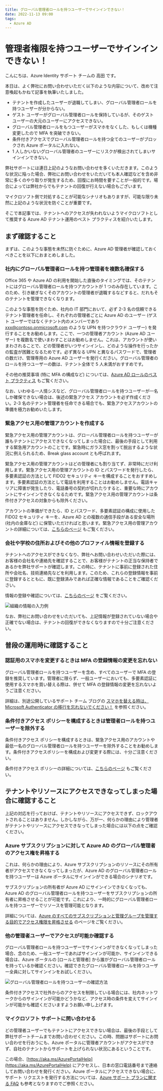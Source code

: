 ```yaml
---
title: グローバル管理者ロールを持つユーザーでサインインできない！
date: 2022-11-13 09:00
tags:
  - Azure AD
---
```


# 管理者権限を持つユーザーでサインインできない！

こんにちは、Azure Identity サポート チームの 高田 です。

本日は、よく弊社にお問い合わせいただく以下のような内容について、改めて注意喚起もかねて記事を執筆いたしました。

- テナントを作成したユーザーが退職してしまい、グローバル管理者ロールを持つユーザーが分からない。
- ゲスト ユーザーがグローバル管理者ロールを保持しているが、そのゲスト ユーザーの大元のユーザーにアクセスできない。
- グローバル管理者ロールをもつユーザーがスマホをなくした、もしくは機種変更したので MFA を突破できない。
- 条件付きアクセスでグローバル管理者ロールを持つ全てのユーザーがブロックされ Azure ポータルに入れない。
- 1 人しかいないグローバル管理者のユーザーにリスクが検出されてしまいサインインできない。

弊社サポートには連日上記のようなお問い合わせを多くいただきます。このような状況に陥った場合、弊社にお問い合わせをいただいても本人確認などを含め非常に多くのやり取りが発生するため、回復にお時間を要すことが一般的です。場合によっては弊社からでもテナントの回復が行えない場合もございます。

マイクロソフト側で対処することが可能なシナリオもありますが、可能な限り未然に上記のような状況を防ぐことが重要です。

そこで本記事では、テナントへのアクセスが失われないようマイクロソフトとして推奨する Azure AD テナント運用のベスト プラクティスを紹介いたします。

## まず確認すること

まずは、このような事態を未然に防ぐために、Azure AD 管理者が確認しておくべきことを以下におまとめしました。

### 社内にグローバル管理者ロールを持つ管理者を複数名確保する

Office 365 や Azure AD の利用を開始した直後のタイミングでは、そのテナントにはグローバル管理者ロールを持つアカウントが 1 つのみ存在しています。このため、引き継ぎなくそのアカウントの管理者が退職するなどすると、だれもそのテナントを管理できなくなります。

このような事態を防ぐため、社内の IT 部門において、必ず 2-3 名の信頼できるテナント管理者を任命し、それぞれの管理者ごとに Azure AD のユーザー (ゲスト ユーザーではなくテナント内のメンバーであり xxx@contoso.onmicrosoft.com のような UPN を持つクラウド ユーザー) を発行することをお勧めします。ここで、一つの管理者アカウント (Azure AD ユーザー) を複数名で使いまわすことはお勧めしません。これは、アカウントが使いまわされることで、どの管理者がいつサインインし、どのような操作を行ったかの監査が困難となるためです。必ず異なる UPN と異なるパスワードで、管理者の数だけ、管理専用の Azure AD ユーザーを発行ください。グローバル管理者のロールを持つユーザーの数は、テナント全体で 5 人未満がおすすめです。

その他の推奨事項 (特に MFA の構成など) については、[Azure AD ロールのベスト プラクティス](https://docs.microsoft.com/ja-jp/azure/active-directory/roles/best-practices) もご覧ください。

なお、いわゆる一人情シスなど、グローバル管理者ロールを持つユーザーが一名しか確保できない場合は、後述の緊急アクセス アカウントを必ず作成ください。2-3 名のテナント管理者を任命できる場合でも、緊急アクセスアカウントの準備を極力お勧めいたします。

### 緊急アクセス用の管理アカウントを作成する

緊急アクセス用の管理アカウントは、グローバル管理者ロールを持つユーザーが誰もテナントにアクセスできなくなってしまった場合に、最後の手段として利用する緊急用アカウントのことです。緊急時にガラス窓を割って脱出するような状況に例えられるため、Break glass account とも呼ばれます。

緊急アクセス用の管理アカウントはどの管理者にも割り当てず、非常時にだけ利用します。緊急アクセス用の管理アカウントの ID とパスワードを発行したら、多要素認証の方法として FIDO2 セキュリティ キーを構成することをおすすめします。多要素認証の方法として電話を利用することはお勧めしません。電話キャリアに障害が発生したり、電話番号の契約が切れたりすると、重要な時にアカウントにサインインできなくなるためです。緊急アクセス用の管理アカウントは条件付きアクセスの対象からも除外ください。

アカウントの準備ができたら、ID とパスワード、多要素認証の構成に使用した FIDO2 セキュリティ キーを、Azure AD との複数の通信手段がある安全な場所 (社内の金庫など) に保管いただければと思います。緊急アクセス用の管理アカウントの詳細については、[こちらのページ](https://docs.microsoft.com/ja-jp/azure/active-directory/roles/security-emergency-access) もご覧ください。

### 会社や学校の住所およびその他のプロファイル情報を登録する

テナントへのアクセスができなくなり、弊社へお問い合わせいただいた際には、お客様の会社名や連絡先を確認することで、お客様がテナントの正当な保持者であるかを弊社サポートが確認します。この時に、テナントに事前に登録された住所や会社名、技術連絡先などを利用します。このため、これらの登録情報を事前に登録するとともに、既に登録済みであれば正確な情報であることをご確認ください。

情報の登録や確認については、[こちらのページ](https://docs.microsoft.com/ja-JP/microsoft-365/admin/manage/change-address-contact-and-more) をご覧ください。

![組織の情報の入力例](./ga-is-locked-out/companyinfo.png)

なお、弊社にお問い合わせをいただいても、上記情報が登録されていない場合や正確でない場合は、テナントの回復ができなくなりますので十分ご注意ください。

## 普段の運用時に確認すること

### 認証用のスマホを変更するときは MFA の登録情報の変更を忘れない

グローバル管理者ロールを持つユーザーを含め、すべてのユーザーで MFA の登録を推奨しています。管理者に限らず、一般ユーザーにおいても、多要素認証に使用するスマホを買い替える際は、併せて MFA の登録情報の変更を忘れないようご注意ください。

詳細は、別途公開しているサポート チーム ブログの [スマホを替える時は、Microsoft Authenticator の移行を忘れないでください！](https://jpazureid.github.io/blog/azure-active-directory/move-authenticator-to-new-phone/) を参照ください。

### 条件付きアクセス ポリシーを構成するときは管理者ロールを持つユーザーを除外する

条件付きアクセス ポリシーを構成するときは、緊急アクセス用のアカウントや最低一名のグローバル管理者ロールを持つユーザーを除外することをお勧めします。条件付きアクセスポリシーを構成および変更する際には、十分ご注意ください。

条件付きアクセス ポリシーの詳細については、[こちらのページ](https://docs.microsoft.com/ja-jp/azure/active-directory/governance/conditional-access-exclusion#create-a-conditional-access-policy-that-excludes-the-group) もご覧ください。

## テナントやリソースにアクセスできなってしまった場合に確認すること

上記の対応を行っておけば、テナントやリソースにアクセスできず、ロックアウトされることはありません。しかしながら、万が一、何らかの理由により管理者がテナントやリソースにアクセスできなってしまった場合には以下の点をご確認ください。

### Azure サブスクリプションに対して Azure AD のグローバル管理者のアクセス権を昇格する

これは、何らかの理由により、Azure サブスクリプションのリソースにその所有者がアクセスできなくなってしまったが、Azure AD のグローバル管理者ロールを持つユーザーは Azure ポータルにサインインができる場合のシナリオです。

サブスクリプションの所有者が Azure AD にサインインできなくなっても、Azure AD のグローバル管理者ロールを持つユーザーをサブスクリプションの所有者に昇格させることが可能です。これにより、一時的にグローバル管理者ロールを持つユーザーでリソースを管理可能となります。

詳細については、[Azure のすべてのサブスクリプションと管理グループを管理する目的でアクセス権限を昇格させる](https://docs.microsoft.com/ja-jp/azure/role-based-access-control/elevate-access-global-admin ) のページをご覧ください。

### 他の管理者ユーザーでアクセスが可能か確認する

グローバル管理者ロールを持つユーザーでサインインができなくなってしまった場合、念のため、一般ユーザーであればサインインが可能か、サインインできる場合は、Azure ポータルの [ロールと管理者] から誰がグローバル管理者ロールを持っているか確認ください。確認できたグローバル管理者ロールを持つユーザー全員に対してサインインをお試しください。

![グローバル管理者ロールを持つユーザーの確認方法](./ga-is-locked-out/globaladmin.png)

条件付きアクセスで社外からのアクセスを制限している場合には、社内ネットワークからのサインインが可能かどうかなど、アクセス時の条件を変えてサインインが可能かも確認くださいますようお願い申し上げます。

### マイクロソフト サポートに問い合わせる

どの管理者ユーザーでもテナントにアクセスできない場合は、最後の手段として弊社サポートチームまでお問い合わせください。この時、問題はサポートにお問い合わせを行おうにも、Azure ポータルに管理者アカウントがアクセスができず、自社のテナントからサポートを上げられない状況にあるということです。

この場合、[https://aka.ms/AzurePortalHelp](https://aka.ms/AzurePortalHelp) にアクセスし、日本の窓口電話番号まで連絡してお問い合わせを発行ください。Azure ポータルにアクセスできない場合に、サポート リクエストを発行する方法については、[Azure サポート プランに関する FAQ](https://azure.microsoft.com/ja-jp/support/legal/faq/) も参考となりますのでご参照ください。
